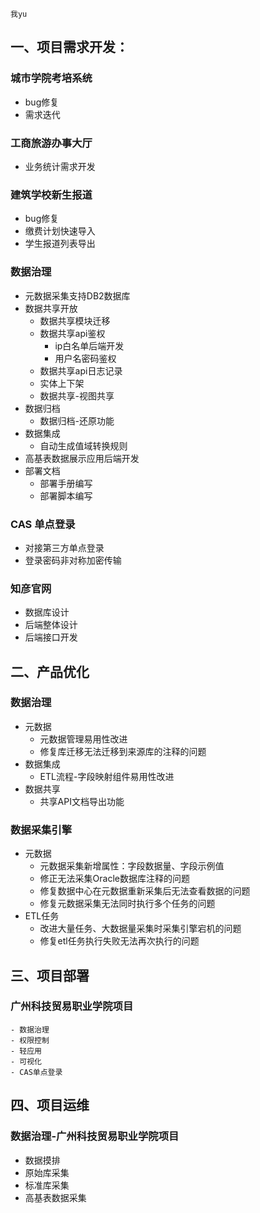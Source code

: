 	我yu
## 一、项目需求开发：
### 城市学院考培系统
- bug修复
- 需求迭代
### 工商旅游办事大厅
- 业务统计需求开发
### 建筑学校新生报道
- bug修复
- 缴费计划快速导入
- 学生报道列表导出
### 数据治理
- 元数据采集支持DB2数据库
- 数据共享开放
	- 数据共享模块迁移
	- 数据共享api鉴权
		- ip白名单后端开发
		- 用户名密码鉴权
	- 数据共享api日志记录
	- 实体上下架
	- 数据共享-视图共享
- 数据归档
	- 数据归档-还原功能
- 数据集成
	- 自动生成值域转换规则
- 高基表数据展示应用后端开发
- 部署文档
	- 部署手册编写
	- 部署脚本编写
### CAS 单点登录
- 对接第三方单点登录
- 登录密码非对称加密传输
### 知彦官网
- 数据库设计
- 后端整体设计
- 后端接口开发
## 二、产品优化
### 数据治理
- 元数据
	- 元数据管理易用性改进
	- 修复库迁移无法迁移到来源库的注释的问题
- 数据集成
	- ETL流程-字段映射组件易用性改进
- 数据共享
	- 共享API文档导出功能
### 数据采集引擎
- 元数据
	- 元数据采集新增属性：字段数据量、字段示例值
	- 修正无法采集Oracle数据库注释的问题
	- 修复数据中心在元数据重新采集后无法查看数据的问题
	- 修复元数据采集无法同时执行多个任务的问题
- ETL任务
	- 改进大量任务、大数据量采集时采集引擎宕机的问题
	- 修复etl任务执行失败无法再次执行的问题
## 三、项目部署
### 广州科技贸易职业学院项目
	- 数据治理
	- 权限控制
	- 轻应用
	- 可视化
	- CAS单点登录
## 四、项目运维
### 数据治理-广州科技贸易职业学院项目
- 数据摸排
- 原始库采集
- 标准库采集
- 高基表数据采集